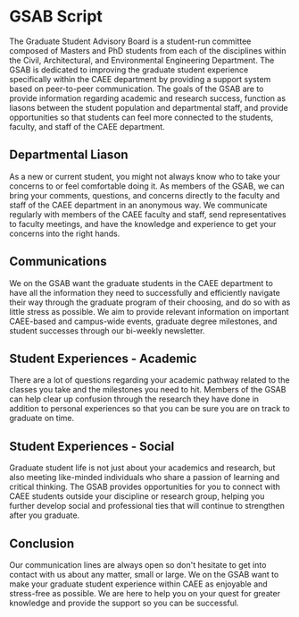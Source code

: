 # GSAB Script

The Graduate Student Advisory Board is a student-run committee composed of Masters and PhD students from each of the disciplines within the Civil, Architectural, and Environmental Engineering Department. The GSAB is dedicated to improving the graduate student experience specifically within the CAEE department by providing a support system based on peer-to-peer communication. The goals of the GSAB are to provide information regarding academic and research success, function as liasons between the student population and departmental staff, and provide opportunities so that students can feel more connected to the students, faculty, and staff of the CAEE department. 

## Departmental Liason

As a new or current student, you might not always know who to take your concerns to or feel comfortable doing it. As members of the GSAB, we can bring your comments, questions, and concerns directly to the faculty and staff of the CAEE department in an anonymous way. We communicate regularly with members of the CAEE faculty and staff, send representatives to faculty meetings, and have the knowledge and experience to get your concerns into the right hands.

## Communications

We on the GSAB want the graduate students in the CAEE department to have all the information they need to successfully and efficiently navigate their way through the graduate program of their choosing, and do so with as little stress as possible. We aim to provide relevant information on important CAEE-based and campus-wide events, graduate degree milestones, and student successes through our bi-weekly newsletter.

## Student Experiences - Academic

There are a lot of questions regarding your academic pathway related to the classes you take and the milestones you need to hit. Members of the GSAB can help clear up confusion through the research they have done in addition to personal experiences so that you can be sure you are on track to graduate on time. 

## Student Experiences - Social

Graduate student life is not just about your academics and research, but also meeting like-minded individuals who share a passion of learning and critical thinking. The GSAB provides opportunities for you to connect with CAEE students outside your discipline or research group, helping you further develop social and professional ties that will continue to strengthen after you graduate. 

## Conclusion

Our communication lines are always open so don't hesitate to get into contact with us about any matter, small or large. We on the GSAB want to make your graduate student experience within CAEE as enjoyable and stress-free as possible. We are here to help you on your quest for greater knowledge and provide the support so you can be successful. 